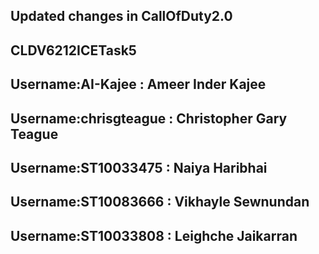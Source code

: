 ## Updated changes in CallOfDuty2.0

## CLDV6212ICETask5

## Username:AI-Kajee : Ameer Inder Kajee

## Username:chrisgteague : Christopher Gary Teague

## Username:ST10033475 : Naiya Haribhai

## Username:ST10083666 : Vikhayle Sewnundan

## Username:ST10033808 : Leighche Jaikarran
